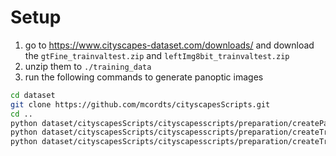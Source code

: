 # Setup
1. go to https://www.cityscapes-dataset.com/downloads/ and download the `gtFine_trainvaltest.zip` and `leftImg8bit_trainvaltest.zip`
2. unzip them to `./training_data`
2. run the following commands to generate panoptic images
```bash
cd dataset
git clone https://github.com/mcordts/cityscapesScripts.git
cd ..
python dataset/cityscapesScripts/cityscapesscripts/preparation/createPanopticImgs.py --dataset-folder ./training_data/gtFine --output-folder ./training_data/panoptic
python dataset/cityscapesScripts/cityscapesscripts/preparation/createTrainIdInstanceImgs.py
python dataset/cityscapesScripts/cityscapesscripts/preparation/createTrainIdLabelImgs.py
```